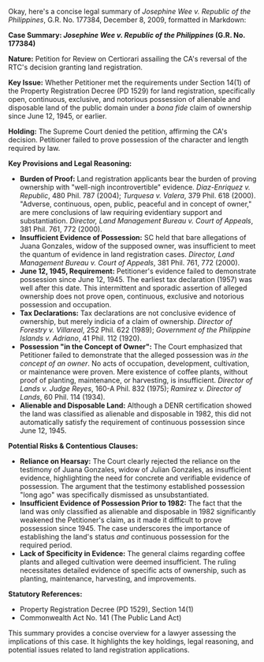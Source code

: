 Okay, here's a concise legal summary of *Josephine Wee v. Republic of the Philippines*, G.R. No. 177384, December 8, 2009, formatted in Markdown:

**Case Summary: *Josephine Wee v. Republic of the Philippines* (G.R. No. 177384)**

**Nature:** Petition for Review on Certiorari assailing the CA's reversal of the RTC's decision granting land registration.

**Key Issue:** Whether Petitioner met the requirements under Section 14(1) of the Property Registration Decree (PD 1529) for land registration, specifically open, continuous, exclusive, and notorious possession of alienable and disposable land of the public domain under a *bona fide* claim of ownership since June 12, 1945, or earlier.

**Holding:**  The Supreme Court denied the petition, affirming the CA's decision. Petitioner failed to prove possession of the character and length required by law.

**Key Provisions and Legal Reasoning:**

*   **Burden of Proof:** Land registration applicants bear the burden of proving ownership with "well-nigh incontrovertible" evidence. *Diaz-Enriquez v. Republic*, 480 Phil. 787 (2004); *Turquesa v. Valera*, 379 Phil. 618 (2000).  "Adverse, continuous, open, public, peaceful and in concept of owner," are mere conclusions of law requiring evidentiary support and substantiation. *Director, Land Management Bureau v. Court of Appeals*, 381 Phil. 761, 772 (2000).
*   **Insufficient Evidence of Possession:** SC held that bare allegations of Juana Gonzales, widow of the supposed owner, was insufficient to meet the quantum of evidence in land registration cases. *Director, Land Management Bureau v. Court of Appeals*, 381 Phil. 761, 772 (2000).
*   **June 12, 1945, Requirement:** Petitioner's evidence failed to demonstrate possession since June 12, 1945.  The earliest tax declaration (1957) was well after this date. This intermittent and sporadic assertion of alleged ownership does not prove open, continuous, exclusive and notorious possession and occupation.
*   **Tax Declarations:**  Tax declarations are not conclusive evidence of ownership, but merely indicia of a claim of ownership. *Director of Forestry v. Villareal*, 252 Phil. 622 (1989); *Government of the Philippine Islands v. Adriano*, 41 Phil. 112 (1920).
*   **Possession "in the Concept of Owner":**  The Court emphasized that Petitioner failed to demonstrate that the alleged possession was *in the concept of an owner*.  No acts of occupation, development, cultivation, or maintenance were proven. Mere existence of coffee plants, without proof of planting, maintenance, or harvesting, is insufficient. *Director of Lands v. Judge Reyes*, 160-A Phil. 832 (1975); *Ramirez v. Director of Lands*, 60 Phil. 114 (1934).
*   **Alienable and Disposable Land:** Although a DENR certification showed the land was classified as alienable and disposable in 1982, this did not automatically satisfy the requirement of continuous possession since June 12, 1945.

**Potential Risks & Contentious Clauses:**

*   **Reliance on Hearsay:** The Court clearly rejected the reliance on the testimony of Juana Gonzales, widow of Julian Gonzales, as insufficient evidence, highlighting the need for concrete and verifiable evidence of possession.  The argument that the testimony established possession "long ago" was specifically dismissed as unsubstantiated.
*   **Insufficient Evidence of Possession Prior to 1982:** The fact that the land was only classified as alienable and disposable in 1982 significantly weakened the Petitioner's claim, as it made it difficult to prove possession since 1945.  The case underscores the importance of establishing the land's status *and* continuous possession for the required period.
*   **Lack of Specificity in Evidence:**  The general claims regarding coffee plants and alleged cultivation were deemed insufficient.  The ruling necessitates detailed evidence of specific acts of ownership, such as planting, maintenance, harvesting, and improvements.

**Statutory References:**

*   Property Registration Decree (PD 1529), Section 14(1)
*   Commonwealth Act No. 141 (The Public Land Act)

This summary provides a concise overview for a lawyer assessing the implications of this case. It highlights the key holdings, legal reasoning, and potential issues related to land registration applications.
